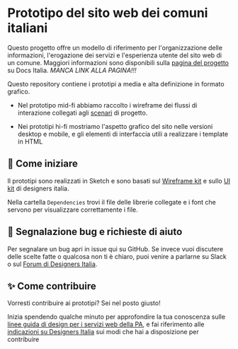 # Prototipo del sito web dei comuni italiani
Questo progetto offre un modello di riferimento per l'organizzazione delle informazioni, l'erogazione dei servizi e l'esperienza utente  del sito web di un comune. Maggiori informazioni sono disponibili sulla [pagina del progetto](https://docs.italia.it/italia/designers-italia/design-comuni-docs/) su Docs Italia. *MANCA LINK ALLA PAGINA!!!*

Questo repository contiene i prototipi a media e alta definizione in formato grafico.

- Nel prototipo mid-fi abbiamo raccolto i wireframe dei flussi di interazione collegati agli [scenari](https://docs.google.com/spreadsheets/d/1Z_YgxckqlWJIBOOXpzMlpzbPfElMLA50-4grsndEX20/edit?usp=sharing) di progetto.

- Nei prototipi hi-fi mostriamo l'aspetto grafico del sito nelle versioni desktop e mobile, e  gli elementi di interfaccia utili a realizzare i template in HTML

## 📒 Come iniziare
Il prototipi sono realizzati in Sketch e sono basati sul [Wireframe kit](https://designers.italia.it/kit/wireframe-kit/) e sullo [UI kit](https://designers.italia.it/kit/ui-kit/) di designers italia.

Nella cartella `Dependencies` trovi il file delle librerie collegate e i font che servono per visualizzare correttamente i file.

## 🔧 Segnalazione bug e richieste di aiuto

Per segnalare un bug apri in issue qui su GitHub. Se invece vuoi discutere delle scelte fatte o qualcosa non ti è chiaro, puoi venire a parlarne su Slack o sul [Forum di Designers Italia](https://forum.italia.it/c/design).

## ✨ Come contribuire
Vorresti contribuire ai prototipi? Sei nel posto giusto!

Inizia spendendo qualche minuto per approfondire la tua conoscenza sulle [linee guida di design per i servizi web della PA](https://docs.italia.it/italia/designers-italia/design-linee-guida-docs/it/stabile/), e fai riferimento alle [indicazioni su Designers Italia](https://designers.italia.it/come-partecipo/) sui modi che hai a disposizione per contribuire
